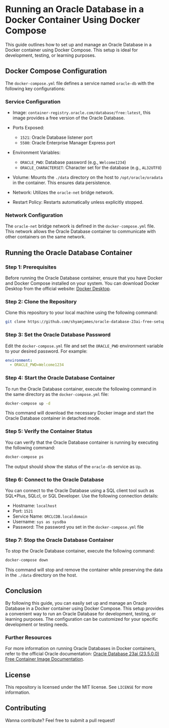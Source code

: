 # Running an Oracle Database in a Docker Container Using Docker Compose

This guide outlines how to set up and manage an Oracle Database in a Docker container using Docker Compose. This setup is ideal for development, testing, or learning purposes.

## Docker Compose Configuration

The `docker-compose.yml` file defines a service named `oracle-db` with the following key configurations:

### Service Configuration

- Image: `container-registry.oracle.com/database/free:latest`, this image provides a free version of the Oracle Database.
- Ports Exposed:
  - `1521`: Oracle Database listener port
  - `5500`: Oracle Enterprise Manager Express port
- Environment Variables:
  - `ORACLE_PWD`: Database password (e.g., `Welcome1234`)
  - `ORACLE_CHARACTERSET`: Character set for the database (e.g., `AL32UTF8`)

- Volume: Mounts the `./data` directory on the host to `/opt/oracle/oradata` in the container. This ensures data persistence.
- Network: Utilizes the `oracle-net` bridge network.
- Restart Policy: Restarts automatically unless explicitly stopped.

### Network Configuration

The `oracle-net` bridge network is defined in the `docker-compose.yml` file. This network allows the Oracle Database container to communicate with other containers on the same network.

## Running the Oracle Database Container

### Step 1: Prerequisites

Before running the Oracle Database container, ensure that you have Docker and Docker Compose installed on your system. You can download Docker Desktop from the official website: [Docker Desktop](https://www.docker.com/products/docker-desktop).

### Step 2: Clone the Repository

Clone this repository to your local machine using the following command:

```bash
git clone https://github.com/shyamjames/oracle-database-23ai-free-setup-guide.git
```

### Step 3: Set the Oracle Database Password

Edit the `docker-compose.yml` file and set the `ORACLE_PWD` environment variable to your desired password. For example:

```yaml
environment:
  - ORACLE_PWD=Welcome1234
```

### Step 4: Start the Oracle Database Container

To run the Oracle Database container, execute the following command in the same directory as the `docker-compose.yml` file:

```bash
docker-compose up -d
```

This command will download the necessary Docker image and start the Oracle Database container in detached mode.

### Step 5: Verify the Container Status

You can verify that the Oracle Database container is running by executing the following command:

```bash
docker-compose ps
```

The output should show the status of the `oracle-db` service as `Up`.

### Step 6: Connect to the Oracle Database

You can connect to the Oracle Database using a SQL client tool such as SQL\*Plus, SQLcl, or SQL Developer. Use the following connection details:

- Hostname: `localhost`
- Port: `1521`
- Service Name: `ORCLCDB.localdomain`
- Username: `sys as sysdba`
- Password: The password you set in the `docker-compose.yml` file

### Step 7: Stop the Oracle Database Container

To stop the Oracle Database container, execute the following command:

```bash
docker-compose down
```

This command will stop and remove the container while preserving the data in the `./data` directory on the host.

## Conclusion

By following this guide, you can easily set up and manage an Oracle Database in a Docker container using Docker Compose. This setup provides a convenient way to run an Oracle Database for development, testing, or learning purposes. The configuration can be customized for your specific development or testing needs.

### Further Resources

For more information on running Oracle Databases in Docker containers, refer to the official Oracle documentation: [Oracle Database 23ai (23.5.0.0) Free Container Image Documentation](https://container-registry.oracle.com/ords/f?p=113:4:13343733312256:::4:P4_REPOSITORY,AI_REPOSITORY,AI_REPOSITORY_NAME,P4_REPOSITORY_NAME,P4_EULA_ID,P4_BUSINESS_AREA_ID:1863,1863,Oracle%20Database%20Free,Oracle%20Database%20Free,1,0&cs=3pUu61oEtU0XJnPrPK0l7Wzy45alk-QUkECsiNkPe_bLGewdYwIYU9wdc6yHsbP4Qy2B-kn4TqZAAYLFPQIR1Yw).

## License

This repository is licensed under the MIT license. See `LICENSE` for more information.

## Contributing

Wanna contribute? Feel free to submit a pull request!
